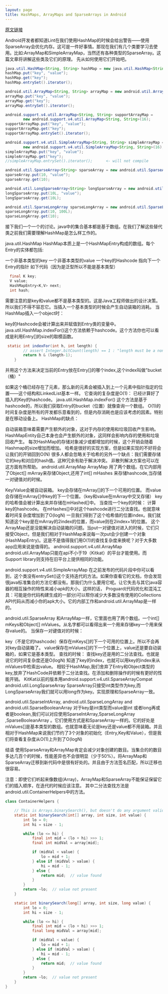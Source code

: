 ```yaml
---
layout: page
title: HashMaps, ArrayMaps and SparseArrays in Android
---
```


[原文链接](http://deepakmishra.me/blog/index.php/2015/10/19/hashmaps-arraymaps-and-sparsearrays-in-android/)

Android开发者都知道Lint在我们使用HashMap的时候会给出警告——使用SparseArray会优化内存。这可是一件好事情。那现在我们有几个类要学习去使用。比如:ArrayMap和SimpleArrayMap，当然还有各种类型的SparseArray。这篇文章将讲解这些类及它们的原理。
先从如何使用它们开始吧。

```java
java.util.HashMap<String, String> hashMap = new java.util.HashMap<String, String>(16);
hashMap.put("key", "value");
hashMap.get("key");
hashMap.entrySet().iterator();

android.util.ArrayMap<String, String> arrayMap = new android.util.ArrayMap<String, String>(16);
arrayMap.put("key", "value");
arrayMap.get("key");
arrayMap.entrySet().iterator();

android.support.v4.util.ArrayMap<String, String> supportArrayMap =
        new android.support.v4.util.ArrayMap<String, String>(16);
supportArrayMap.put("key", "value");
supportArrayMap.get("key");
supportArrayMap.entrySet().iterator();

android.support.v4.util.SimpleArrayMap<String, String> simpleArrayMap =
        new android.support.v4.util.SimpleArrayMap<String, String>(16);
simpleArrayMap.put("key", "value");
simpleArrayMap.get("key");
//simpleArrayMap.entrySet().iterator();      <- will not compile

android.util.SparseArray<String> sparseArray = new android.util.SparseArray<String>(16);
sparseArray.put(10, "value");
sparseArray.get(10);

android.util.LongSparseArray<String> longSparseArray = new android.util.LongSparseArray<String>(16);
longSparseArray.put(10L, "value");
longSparseArray.get(10L);

android.util.SparseLongArray sparseLongArray = new android.util.SparseLongArray(16);
sparseLongArray.put(10, 100L);
sparseLongArray.get(10);

```
接下我们一个一个的讨论。java中的集合基本都是基于数组。在我们了解这些替代类之前我们需要理解HashMap是怎么样工作的。

java.util.HashMap
HashMap本质上是一个HashMapEntry构成的数组。每个Entry的实体都包括:

一个非基本类型的key
一个非基本类型的value
一个key的Hashcode
指向下一个Entry的指针
如下代码（因为是泛型所以不能是基本类型）

```java
  final K key;
  V value;
  HashMapEntry<K,V> next;
  int hash;
```
需要注意的是key和value都不是基本类型的。这是Java工程师做出的设计决策。所以我们不得不容忍它。当插入一个基本类型的时候会产生自动装箱的消耗。
当HashMap插入一个object时：

key的Hashcode会被计算出来并赋值到Entry类的变量中。
java.util.HashMap.indexFor()这个方法依赖于hashcode。这个方法你也可以看成是利用Entry[]的size的取模函数。
```java
 static int indexFor(int h, int length) {
        // assert Integer.bitCount(length) == 1 : "length must be a non-zero power of 2";
        return h & (length-1);
    }
```
并用这个方法来决定当前的Entry放在Entry[]的哪个index,这个index叫做"bucket（桶）"

如果这个桶已经存在了元素，那么新的元素会被插入到上一个元素中指针指定的位置——这个结构和LinkedList基本一样。
它查询的复杂度是O(1)：
已经计算好了插入的Key的hashcode。
java.util.HashMap.indexFor() 这个方法是基于hashcode的，所以我们获取Entry的bucket（位置）就像查询一个数组。
O(1)的时间复杂度是所有的开发都乐意看到的，但是内存消耗也是应该考虑的因素。特别是在移动设备上。
HashMap的缺点：

自动装箱意味着需要产生额外的对象，这对于内存的使用和垃圾回收产生影响。
HashMapEntity自己本身也会产生额外的对象，这同样会影响内存的使用和垃圾回收产生。
每次HashMap的存储对象减少或都增加的时候，这个开销会随着Hashmap的size增加而增加。
哈希是很好的实现方案，但是如果实现的不好将会让我们的开销回到O(N)
很多人都会忽略关于哈希的另外一个缺点：我们需要存储它的key和对应的hash值。这种冗余有助于解决冲突。 非散列解决方案也可以在这方面有所帮助。
android.util.ArrayMap
ArrayMap 用了两个数组。在它内部用了Object[] mArray来存储Object,还用了int[] mHashes 来存储hashcode,当存储一对键值对的时候。

Key/Value会被自动装箱。
key会存储在mArray[]的下一个可用的位置。
而value会存储在mArray[]中key的下一个位置。（key和value在mArray中交叉存储）
key的哈希值会被计算出来并存储在mHashed[]中。
当查找一个key的时候：
计算key的hashcode。
在mHashes[]中对这个hashcode进行二分法查找。也就意味着时间复杂度增加到了O(logN)
一旦我们得到了这个哈希值的位置index。我们就知道这个key是在mArray的2index的位置，而value则在2index+1的位置。
这个ArrayMap还是没能解决自动装箱的问题。当put一对键值对进入的时候，它们只接受Object，但是我们相对于HashMap来说每一次put会少创建一个对象(HashMapEntry)。这是不是值得我们用O(1)的查找复杂度来换呢？对于大多数app应用来说是值得的。
android.support.v4.util.ArrayMap
android.util.ArrayMap只能在api不小于19（Kitkat）的平台才能使用。而Support library则支持在旧平台上提供相同的功能。

android.support.v4.util.SimpleArrayMap
在之前发布的代码片段中你可以看到，这个类没有entrySet()这个支持迭代的方法。如果你查看它的文档，你会发现很java标准集合的方法它都没有。那我们为什么要用它呢。让它失去与其它java容器的相互操作的特性来减小apk的大小。这样的话，
Proguard(代码优化和混沌工具：可能是你代码构建生成的一部分)可以帮你减少大多数没有使用的Collections API代码从而减小你的apk大小。它的内部工作和android.util.ArrayMap是一样的。

android.util.SparseArray
和ArrayMap一样，它里面也用了两个数组。一个int[] mKeys和Object[] mValues。从名字都可以看得出来一个用来存储key一个用来保存value的。
当保存一对键值对的时候：

key（不是它的hashcode）保存在mKeys[]的下一个可用的位置上。所以不会再对key自动装箱了。
value保存在mValues[]的下一个位置上，value还是要自动装箱的，如果它是基本类型。
查找的时候：
查找key还是用的二分法查找。也就是说它的时间复杂度还是O(logN)
知道了key的index，也就可以用key的index来从mValues中检索出value。
相较于HashMap,我们舍弃了Entry和Object类型的key,放弃了HashCode并依赖于二分法查找。在添加和删除操作的时候有更好的性能开销。
KitKat以前的版本用android.support.v4.util.SparseArrayCompat
android.util.LongSparseArray
SparseArray只接受int类型作为key,而LongSparseArray我们就可以用long作为key。实现原理和SparseArray一致。

android.util.SparseIntArray, android.util.SparseLongArray and android.util.SparseBooleanArray
对于key是int类型而value是int 或者long再或者是boolean,我们可以对应使用SparseIntArray,SparseLongArray ,SparseBooleanArray 。它们使用方式是和SparseArray一样的。它的好处是mValues[]是基本类型的数组。也就意味着无论是key还是value都不用装箱。并且相对于HashMap来说我们节约了3个对象的初始化（Entry,Key和Value），但是我们将查看复杂度从O(1)上升到了O(logN)

结语
使用SparseArray和ArrayMap肯定会减少对象创建的数目。当集合的的数目多达几百个的时候，性能差异也不会很明显（少于50%）。将ArrayMap和SparseArray迁移到新代码中是很有好处的。并且由于方法签名匹配，所以迁移也很容易。

注意：即使它们听起来像数组(Array)，ArrayMap和SparseArray不能保证保留它们的插入顺序，在迭代的时候应该注意。
其中二分法查找方法是 android.util.ContainerHelpers中的方法。

```java
class ContainerHelpers {

    // This is Arrays.binarySearch(), but doesn't do any argument validation.
    static int binarySearch(int[] array, int size, int value) {
        int lo = 0;
        int hi = size - 1;

        while (lo <= hi) {
            final int mid = (lo + hi) >>> 1;
            final int midVal = array[mid];

            if (midVal < value) {
                lo = mid + 1;
            } else if (midVal > value) {
                hi = mid - 1;
            } else {
                return mid;  // value found
            }
        }
        return ~lo;  // value not present
    }

    static int binarySearch(long[] array, int size, long value) {
        int lo = 0;
        int hi = size - 1;

        while (lo <= hi) {
            final int mid = (lo + hi) >>> 1;
            final long midVal = array[mid];

            if (midVal < value) {
                lo = mid + 1;
            } else if (midVal > value) {
                hi = mid - 1;
            } else {
                return mid;  // value found
            }
        }
        return ~lo;  // value not present
    }
}
```
